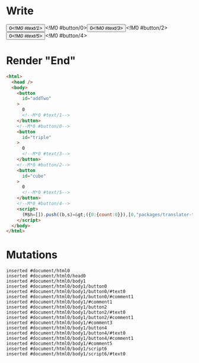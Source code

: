 # Write
  <button id=addTwo>0<!M*0 #text/1></button><!M*0 #button/0><button id=triple>0<!M*0 #text/3></button><!M*0 #button/2><button id=cube>0<!M*0 #text/5></button><!M*0 #button/4><script>(M$h=[]).push((b,s)=>({0:{count:0}}),[0,"packages/translator-tags/src/__tests__/fixtures/reassignment-expression-counter/template.marko_0_count",])</script>


# Render "End"
```html
<html>
  <head />
  <body>
    <button
      id="addTwo"
    >
      0
      <!--M*0 #text/1-->
    </button>
    <!--M*0 #button/0-->
    <button
      id="triple"
    >
      0
      <!--M*0 #text/3-->
    </button>
    <!--M*0 #button/2-->
    <button
      id="cube"
    >
      0
      <!--M*0 #text/5-->
    </button>
    <!--M*0 #button/4-->
    <script>
      (M$h=[]).push((b,s)=&gt;({0:{count:0}}),[0,"packages/translator-tags/src/__tests__/fixtures/reassignment-expression-counter/template.marko_0_count",])
    </script>
  </body>
</html>
```

# Mutations
```
inserted #document/html0
inserted #document/html0/head0
inserted #document/html0/body1
inserted #document/html0/body1/button0
inserted #document/html0/body1/button0/#text0
inserted #document/html0/body1/button0/#comment1
inserted #document/html0/body1/#comment1
inserted #document/html0/body1/button2
inserted #document/html0/body1/button2/#text0
inserted #document/html0/body1/button2/#comment1
inserted #document/html0/body1/#comment3
inserted #document/html0/body1/button4
inserted #document/html0/body1/button4/#text0
inserted #document/html0/body1/button4/#comment1
inserted #document/html0/body1/#comment5
inserted #document/html0/body1/script6
inserted #document/html0/body1/script6/#text0
```
